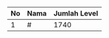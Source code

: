 | No | Nama            | Jumlah Level |
|----|-----------------|--------------|
| 1  | #    |    1740        |

